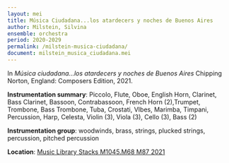 ```yaml
---
layout: mei
title: Música Ciudadana...los atardecers y noches de Buenos Aires
author: Milstein, Silvina
ensemble: orchestra
period: 2020-2029
permalink: /milstein-musica-ciudadana/
document: milstein_musica_ciudadana.mei
---
```


In *Música ciudadana...los atardecers y noches de Buenos Aires* Chipping Norton, England: Composers Edition, 2021.

**Instrumentation summary**: Piccolo, Flute, Oboe, English Horn, Clarinet, Bass Clarinet, Bassoon, Contrabassoon, French Horn (2),Trumpet, Trombone, Bass Trombone, Tuba, Crostati, VIbes, Marimba, Timpani, Percussion, Harp, Celesta, Violin (3), Viola (3), Cello (3), Bass (2)

**Instrumentation group**: woodwinds, brass, strings, plucked strings, percussion, pitched percussion

**Location**: <a href="https://tufts.primo.exlibrisgroup.com/permalink/01TUN_INST/1kc9gia/alma991018616968903851" target="_blank">Music Library Stacks M1045.M68 M87 2021</a>
